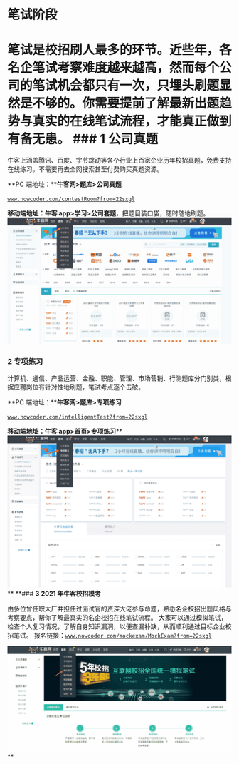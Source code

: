 # 笔试阶段

# 笔试是校招刷人最多的环节。近些年，各名企笔试考察难度越来越高，然而每个公司的笔试机会都只有一次，只埋头刷题显然是不够的。你需要提前了解最新出题趋势与真实的在线笔试流程，才能真正做到有备无患。 ### **1** **公司真题**

牛客上涵盖腾讯、百度、字节跳动等各个行业上百家企业历年校招真题，免费支持在线练习。不需要再去全网搜索甚至付费购买真题资源。

**PC 端地址：****牛客网>题库>****公****司真题**

[`www.nowcoder.com/contestRoom?from=22sxgl`](https://www.nowcoder.com/contestRoom?from=22sxgl)

**移动端地址：牛客 app>学习>公司套题**，把题目装口袋，随时随地刷题。![](img/64c40a708cec6444e94f486e79d47ca1.png)
 ### **2 专项练习**

计算机、通信、产品运营、金融、职能、管理、市场营销、行测题库分门别类，根据应聘岗位有针对性地刷题，笔试考点逐个击破。

**PC 端地址：****牛客网>题库>专项练习**

[`www.nowcoder.com/intelligentTest?from=22sxgl`](https://www.nowcoder.com/intelligentTest?from=22sxgl)

**移动端地址：牛客 app>首页>专项练习****![](img/25b499a6b202c8fd22a35bbb8762d1e8.png)**  **### **3** **2021 年牛客校招模考**

由多位曾任职大厂并担任过面试官的资深大佬参与命题，熟悉名企校招出题风格与考察要点，帮你了解最真实的名企校招在线笔试流程。
大家可以通过模拟笔试，检查个人复习情况，了解自身知识漏洞，以便查漏补缺，从而顺利通过目标企业校招笔试。
报名链接：[`www.nowcoder.com/mockexam/MockExam?from=22sxgl`](https://www.nowcoder.com/mockexam/MockExam?from=22sxgl)

![](img/77e9c66f2932b0c3b85e3f7777631cbf.png)**